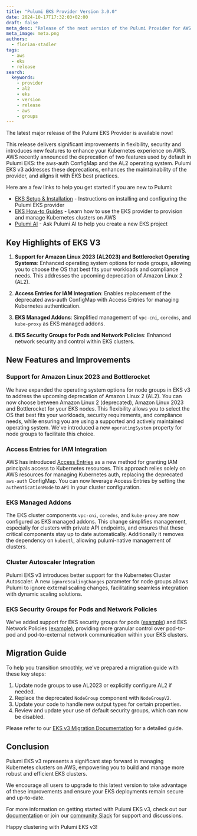 ```yaml
---
title: "Pulumi EKS Provider Version 3.0.0"
date: 2024-10-17T17:32:03+02:00
draft: false
meta_desc: "Release of the next version of the Pulumi Provider for AWS EKS"
meta_image: meta.png
authors:
  - florian-stadler
tags:
  - aws
  - eks
  - release
search:
  keywords:
    - provider
    - al2
    - eks
    - version
    - release
    - aws
    - groups
---
```


The latest major release of the Pulumi EKS Provider is available now!

This release delivers significant improvements in flexibility, security and introduces new features to enhance your Kubernetes experience on AWS.
AWS recently announced the deprecation of two features used by default in Pulumi EKS: the aws-auth ConfigMap and the AL2 operating system. Pulumi EKS v3 addresses these deprecations, enhances the maintainability of the provider, and aligns it with EKS best practices.

<!--more-->

Here are a few links to help you get started if you are new to Pulumi:

- [EKS Setup & Installation](https://www.pulumi.com/registry/packages/eks/installation-configuration/) - Instructions on installing and configuring the Pulumi EKS provider
- [EKS How-to Guides](https://www.pulumi.com/registry/packages/kubernetes/how-to-guides/eks/) - Learn how to use the EKS provider to provision and manage Kubernetes clusters on AWS
- [Pulumi AI](https://www.pulumi.com/ai) - Ask Pulumi AI to help you create a new EKS project

## Key Highlights of EKS V3

1. **Support for Amazon Linux 2023 (AL2023) and Bottlerocket Operating Systems**: Enhanced operating system options for node groups, allowing you to choose the OS that best fits your workloads and compliance needs. This addresses the upcoming deprecation of Amazon Linux 2 (AL2).

2. **Access Entries for IAM Integration**: Enables replacement of the deprecated aws-auth ConfigMap with Access Entries for managing Kubernetes authentication.

3. **EKS Managed Addons**: Simplified management of `vpc-cni`, `coredns`, and `kube-proxy` as EKS managed addons.

4. **EKS Security Groups for Pods and Network Policies**: Enhanced network security and control within EKS clusters.

## New Features and Improvements

### Support for Amazon Linux 2023 and Bottlerocket

We have expanded the operating system options for node groups in EKS v3 to address the upcoming deprecation of Amazon Linux 2 (AL2). You can now choose between Amazon Linux 2 (deprecated), Amazon Linux 2023 and Bottlerocket for your EKS nodes. This flexibility allows you to select the OS that best fits your workloads, security requirements, and compliance needs, while ensuring you are using a supported and actively maintained operating system. We've introduced a new `operatingSystem` property for node groups to facilitate this choice.

### Access Entries for IAM Integration

AWS has introduced [Access Entries](https://docs.aws.amazon.com/eks/latest/userguide/access-entries.html) as a new method for granting IAM principals access to Kubernetes resources. This approach relies solely on AWS resources for managing Kubernetes auth, replacing the deprecated `aws-auth` ConfigMap. You can now leverage Access Entries by setting the `authenticationMode` to `API` in your cluster configuration.

### EKS Managed Addons

The EKS cluster components `vpc-cni`, `coredns`, and `kube-proxy` are now configured as EKS managed addons. This change simplifies management, especially for clusters with private API endpoints, and ensures that these critical components stay up to date automatically. Additionally it removes the dependency on `kubectl`, allowing pulumi-native management of clusters.

### Cluster Autoscaler Integration

Pulumi EKS v3 introduces better support for the Kubernetes Cluster Autoscaler. A new `ignoreScalingChanges` parameter for node groups allows Pulumi to ignore external scaling changes, facilitating seamless integration with dynamic scaling solutions.

### EKS Security Groups for Pods and Network Policies

We've added support for EKS security groups for pods ([example](https://github.com/pulumi/pulumi-eks/tree/master/examples/pod-security-groups)) and EKS Network Policies ([example](https://github.com/pulumi/pulumi-eks/tree/master/examples/network-policies)), providing more granular control over pod-to-pod and pod-to-external network communication within your EKS clusters.

## Migration Guide

To help you transition smoothly, we've prepared a migration guide with these key steps:

1. Update node groups to use AL2023 or explicitly configure AL2 if needed.
2. Replace the deprecated `NodeGroup` component with `NodeGroupV2`.
3. Update your code to handle new output types for certain properties.
4. Review and update your use of default security groups, which can now be disabled.

Please refer to our [EKS v3 Migration Documentation](https://www.pulumi.com/registry/packages/eks/how-to-guides/v3-migration/) for a detailed guide.

## Conclusion

Pulumi EKS v3 represents a significant step forward in managing Kubernetes clusters on AWS, empowering you to build and manage more robust and efficient EKS clusters.

We encourage all users to upgrade to this latest version to take advantage of these improvements and ensure your EKS deployments remain secure and up-to-date.

For more information on getting started with Pulumi EKS v3, check out our [documentation](https://www.pulumi.com/registry/packages/eks/) or join our [community Slack](https://slack.pulumi.com/) for support and discussions.

Happy clustering with Pulumi EKS v3!
